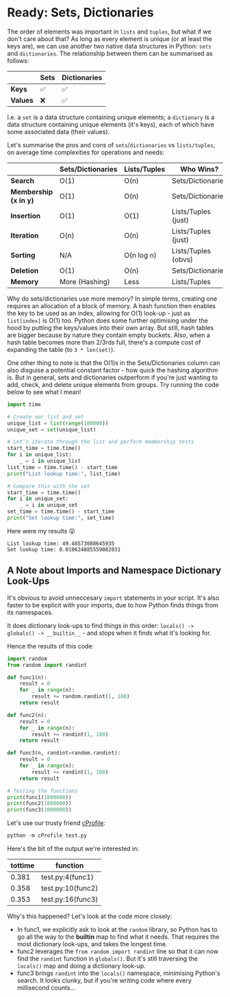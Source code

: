 # Ready: Sets, Dictionaries

The order of elements was important in `lists` and `tuples`, but what if we don't care about that? As long as every element is unique (or at least the keys are), we can use another two native data structures in Python: `sets` and `dictionaries`. The relationship between them can be summarised as follows:

|     | Sets    | Dictionaries    |
| ----------- | ----------- | ----------- |
| **Keys**   | ✅    | ✅    |
| **Values**   | ❌    | ✅    |

I.e. a `set` is a data structure containing unique elements; a `dictionary` is a data structure containing unique elements (it's keys), each of which have some associated data (their values). 

Let's summarise the pros and cons of `sets`/`dictionaries` vs `lists/tuples`, on average time complexities for operations and needs:

| | Sets/Dictionaries | Lists/Tuples | Who Wins? |
| ----------- | ----------- | ----------- | ----------- |
| **Search** | O(1) | O(n) | Sets/Dictionaries |
| **Membership (x in y)** | O(1) | O(n) | Sets/Dictionaries |
| **Insertion** | O(1) | O(1) | Lists/Tuples (just) |
| **Iteration** | O(n) | O(n) | Lists/Tuples (just) |
| **Sorting** | N/A | O(n log n) | Lists/Tuples (obvs) |
| **Deletion** | O(1) | O(n) | Sets/Dictionaries |
| **Memory** | More (Hashing) | Less | Lists/Tuples |

Why do sets/dictionaries use more memory? In simple terms, creating one requires an allocation of a block of memory. A hash function then enables the key to be used as an index, allowing for O(1) look-up - just as `list[index]` is O(1) too. Python does some further optimising under the hood by putting the keys/values into their own array. But still, hash tables are bigger because by nature they contain empty buckets. Also, when a hash table becomes more than 2/3rds full, there's a compute cost of expanding the table (to `3 * len(set)`). 

One other thing to note is that the O(1)s in the Sets/Dictionaries column can also disguise a potential constant factor - how quick the hashing algorithm is. But in general, sets and dictionaries outperform if you're just wanting to add, check, and delete unique elements from groups. Try running the code below to see what I mean!

```python
import time

# Create our list and set
unique_list = list(range(100000))
unique_set = set(unique_list)

# Let's iterate through the list and perform membership tests
start_time = time.time()
for i in unique_list:
    _ = i in unique_list
list_time = time.time() - start_time
print("List lookup time:", list_time)

# Compare this with the set
start_time = time.time()
for i in unique_set:
    _ = i in unique_set
set_time = time.time() - start_time
print("Set lookup time:", set_time)
```

Here were my results 😲

```shell
List lookup time: 49.48573088645935
Set lookup time: 0.010624885559082031
```

## A Note about Imports and Namespace Dictionary Look-Ups

It's obvious to avoid unneccesary `import` statements in your script. It's also faster to be explicit with your imports, due to how Python finds things from its namespaces. 

It does dictionary look-ups to find things in this order: `locals() -> globals() -> __builtin__` - and stops when it finds what it's looking for. 

Hence the results of this code:

```python
import random
from random import randint

def func1(n):
    result = 0
    for _ in range(n):
        result += random.randint(1, 100)
    return result

def func2(n):
    result = 0
    for _ in range(n):
        result += randint(1, 100)
    return result

def func3(n, randint=random.randint):
    result = 0
    for _ in range(n):
        result += randint(1, 100)
    return result

# Testing the functions
print(func1(1000000))
print(func2(1000000))
print(func3(1000000))
```

Let's use our trusty friend [cProfile](../profiling/function_calls_with_cprofile.md):

```python
python -m cProfile test.py
```

Here's the bit of the output we're interested in:

| tottime | function |
| ----- | ----- |
0.381 | test.py:4(func1) |
0.358 | test.py:10(func2) |
0.353 | test.py:16(func3) |

Why's this happened? Let's look at the code more closely:

- In func1, we explicitly ask to look at the `random` library, so Python has to go all the way to the __builtin__ map to find what it needs. That requires the most dictionary look-ups, and takes the longest time.
- func2 leverages the `from random import randint` line so that it can now find the `randint` function in `globals()`. But it's still traversing the `locals()` map and doing a dictionary look-up. 
- func3 brings `randint` into the `locals()` namespace, minimising Python's search. It looks clunky, but if you're writing code where every millisecond counts... 






